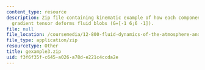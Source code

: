 ```yaml
---
content_type: resource
description: Zip file containing kinematic example of how each component of the velocity
  gradient tensor deforms fluid blobs (G=[-1 6;6 -1]).
file: null
file_location: /coursemedia/12-800-fluid-dynamics-of-the-atmosphere-and-ocean-fall-2004/f3f6f35fc645a026a78de221c4ccda2e_gexample3.zip
file_type: application/zip
resourcetype: Other
title: gexample3.zip
uid: f3f6f35f-c645-a026-a78d-e221c4ccda2e
---
```

